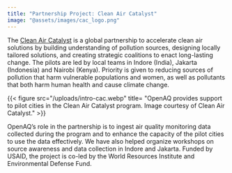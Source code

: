 ```yaml
---
title: "Partnership Project: Clean Air Catalyst"
image: "@assets/images/cac_logo.png"
---
```


The [Clean Air Catalyst](https://www.cleanaircatalyst.org/) is a global partnership to accelerate clean air solutions by building understanding of pollution sources, designing locally tailored solutions, and creating strategic coalitions to enact long-lasting change. The pilots are led by local teams in Indore (India), Jakarta (Indonesia) and Nairobi (Kenya). Priority is given to reducing sources of pollution that harm vulnerable populations and women, as well as pollutants that both harm human health and cause climate change.

{{< figure src="/uploads/intro-cac.webp" title= "OpenAQ provides support to pilot cities in the Clean Air Catalyst program. Image courtesy of Clean Air Catalyst." >}}

OpenAQ’s role in the partnership is to ingest air quality monitoring data collected during the program and to enhance the capacity of the pilot cities to use the data effectively. We have also helped organize workshops on source awareness and data collection in Indore and Jakarta. Funded by USAID, the project is co-led by the World Resources Institute and Environmental Defense Fund.
